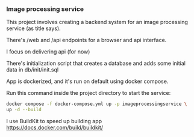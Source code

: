 ### Image processing service
This project involves creating a backend system for an image processing service (as title says).


There's /web and /api endpoints for a browser and api interface.

I focus on delivering api (for now)

There's  initialization script that creates a database and adds some initial data in db/init/init.sql

App is dockerized, and it's run on default using docker compose.

Run this command inside the project directory to start the service:
```bash 
docker compose -f docker-compose.yml up -p imageprocessingservice \
up -d --build 
```

I use BuildKit to speed up building app
https://docs.docker.com/build/buildkit/
